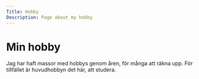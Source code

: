```yaml
---
Title: Hobby
Description: Page about my hobby
---
```


Min hobby
============

Jag har haft massor med hobbys genom åren, för många att räkna upp.
För tillfället är huvudhobbyn det här, att studera.
